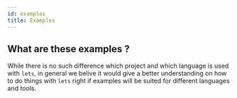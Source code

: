 ```yaml
---
id: examples
title: Examples
---
```


## What are these examples ?

While there is no such difference which project and which language is used with `lets`, in general we belive it would give a better understanding on how to do things with `lets` right if examples will be suited for different languages and tools. 
